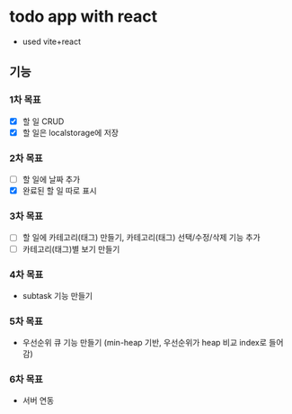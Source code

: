 # todo app with react

- used vite+react

## 기능

### 1차 목표

- [x] 할 일 CRUD
- [x] 할 일은 localstorage에 저장

### 2차 목표

- [ ] 할 일에 날짜 추가
- [x] 완료된 할 일 따로 표시

### 3차 목표

- [ ] 할 일에 카테고리(태그) 만들기, 카테고리(태그) 선택/수정/삭제 기능 추가
- [ ] 카테고리(태그)별 보기 만들기

### 4차 목표

- subtask 기능 만들기

### 5차 목표

- 우선순위 큐 기능 만들기 (min-heap 기반, 우선순위가 heap 비교 index로 들어감)

### 6차 목표

- 서버 연동
